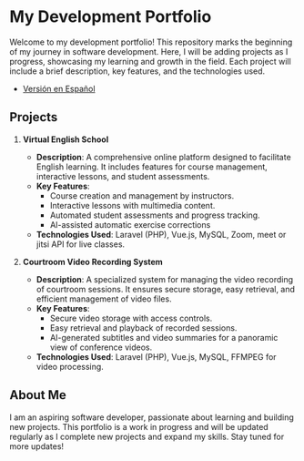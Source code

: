 # My Development Portfolio

Welcome to my development portfolio! This repository marks the beginning of my journey in software development. Here, I will be adding projects as I progress, showcasing my learning and growth in the field. Each project will include a brief description, key features, and the technologies used.

- [Versión en Español](README.es.md)

## Projects

1. **Virtual English School**
   - **Description**: A comprehensive online platform designed to facilitate English learning. It includes features for course management, interactive lessons, and student assessments.
   - **Key Features**:
     - Course creation and management by instructors.
     - Interactive lessons with multimedia content.
     - Automated student assessments and progress tracking.
     - AI-assisted automatic exercise corrections
   - **Technologies Used**: Laravel (PHP), Vue.js, MySQL, Zoom, meet or jitsi API for live classes.

2. **Courtroom Video Recording System**
   - **Description**: A specialized system for managing the video recording of courtroom sessions. It ensures secure storage, easy retrieval, and efficient management of video files.
   - **Key Features**:
     - Secure video storage with access controls.
     - Easy retrieval and playback of recorded sessions.
     - AI-generated subtitles and video summaries for a panoramic view of conference videos.
   - **Technologies Used**: Laravel (PHP), Vue.js, MySQL, FFMPEG for video processing.

## About Me

I am an aspiring software developer, passionate about learning and building new projects. This portfolio is a work in progress and will be updated regularly as I complete new projects and expand my skills. Stay tuned for more updates!
